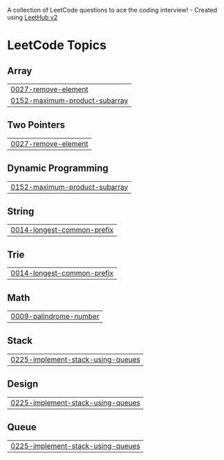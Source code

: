 A collection of LeetCode questions to ace the coding interview! - Created using [LeetHub v2](https://github.com/arunbhardwaj/LeetHub-2.0)
<!---LeetCode Topics Start-->
# LeetCode Topics
## Array
|  |
| ------- |
| [0027-remove-element](https://github.com/muskan-0108/Leethub/tree/master/0027-remove-element) |
| [0152-maximum-product-subarray](https://github.com/muskan-0108/Leethub/tree/master/0152-maximum-product-subarray) |
## Two Pointers
|  |
| ------- |
| [0027-remove-element](https://github.com/muskan-0108/Leethub/tree/master/0027-remove-element) |
## Dynamic Programming
|  |
| ------- |
| [0152-maximum-product-subarray](https://github.com/muskan-0108/Leethub/tree/master/0152-maximum-product-subarray) |
## String
|  |
| ------- |
| [0014-longest-common-prefix](https://github.com/muskan-0108/Leethub/tree/master/0014-longest-common-prefix) |
## Trie
|  |
| ------- |
| [0014-longest-common-prefix](https://github.com/muskan-0108/Leethub/tree/master/0014-longest-common-prefix) |
## Math
|  |
| ------- |
| [0009-palindrome-number](https://github.com/muskan-0108/Leethub/tree/master/0009-palindrome-number) |
## Stack
|  |
| ------- |
| [0225-implement-stack-using-queues](https://github.com/muskan-0108/Leethub/tree/master/0225-implement-stack-using-queues) |
## Design
|  |
| ------- |
| [0225-implement-stack-using-queues](https://github.com/muskan-0108/Leethub/tree/master/0225-implement-stack-using-queues) |
## Queue
|  |
| ------- |
| [0225-implement-stack-using-queues](https://github.com/muskan-0108/Leethub/tree/master/0225-implement-stack-using-queues) |
<!---LeetCode Topics End-->